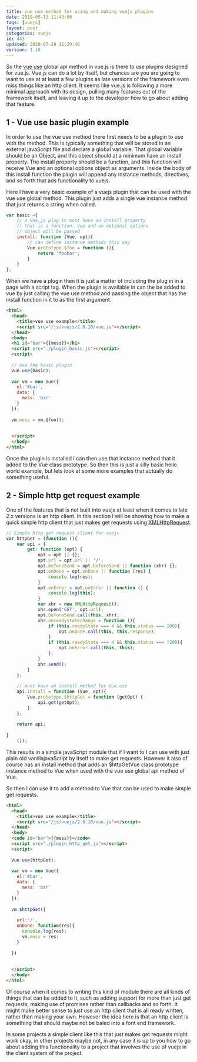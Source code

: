 ```yaml
---
title: vue use method for using and making vuejs plugins
date: 2019-05-13 11:43:00
tags: [vuejs]
layout: post
categories: vuejs
id: 443
updated: 2020-07-29 11:29:46
version: 1.10
---
```


So the [vue use](https://vuejs.org/v2/api/#Vue-use) global api method in vue.js is there to use plugins designed for vue.js. Vue.js can do a lot by itself, but chances are you are going to want to use at at least a few plugins as late versions of the framework even miss things like an http client. It seems like vue.js is following a more minimal approach with its design, pulling many features out of the framework itself, and leaving it up to the developer how to go about adding that feature.

<!-- more -->

## 1 - Vue use basic plugin example

In order to use the vue use method there first needs to be a plugin to use with the method. This is typically something that will be stored in an external javaScript file and declare a global variable. That global variable should be an Object, and this object should at a minimum have an install property. The install property should be a function, and this function will receive Vue and an optional options object as arguments. Inside the body of this install function the plugin will append any instance methods, directives, and so forth that ads functionality to vuejs.

Here I have a very basic example of a vuejs plugin that can be used with the vue use global method. This plugin just adds a single vue instance method that just returns a string when called.

```js
var basic ={
    // a Vue.js plug in must have an install property
    // that is a function. Vue and an optional options
    // object will be passed
    install: function (Vue, opt){
        // can define instance methods this way
        Vue.prototype.$foo = function (){
            return 'foobar';
        }
    }
};

```

When we have a plugin then it is just a matter of including the plug in in a page with a script tag. When the plugin is available in can the be added to vue by just calling the vue use method and passing the object that has the install function in it to as the first argument. 

```html
<html>
  <head>
    <title>vue use example</title>
    <script src="/js/vuejs/2.6.10/vue.js"></script>
  </head>
  <body>
  <h1 id="bar">{{mess}}</h1>
  <script src="./plugin_basic.js"></script>
  <script>
  
  // use the basic plugin
  Vue.use(basic);
  
  var vm = new Vue({
    el:'#bar',
    data: {
      mess: 'bar'
    }
  });
  
  vm.mess = vm.$foo();
  
  
  </script>
  </body>
</html>
```

Once the plugin is installed I can then use that instance method that it added to the Vue class prototype. So then this is just a silly basic hello world example, but lets look at some more examples that actually do something useful.

## 2 - Simple http get request example

One of the features that is not built into vuejs at least when it comes to late 2.x versions is an http client. In this section I will be showing how to make a quick simple http client that just makes get requests using [XMLHttpRequest](/2018/03/28/js-xmlhttprequest/).

```js
// Simple http get request client for vuejs
var httpGet = (function (){
    var api = {
        get: function (opt) {
            opt = opt || {};
            opt.url = opt.url || '/';
            opt.beforeSend = opt.beforeSend || function (xhr) {};
            opt.onDone = opt.onDone || function (res) {
                console.log(res);
            }
            opt.onError = opt.onError || function () {
                console.log(this);
            }
            var xhr = new XMLHttpRequest();
            xhr.open('GET', opt.url);
            opt.beforeSend.call(this, xhr);
            xhr.onreadystatechange = function (){
                if (this.readyState === 4 && this.status === 200){
                    opt.onDone.call(this, this.response);
                }
                if (this.readyState === 4 && this.status === !200){
                    opt.onError.call(this, this);
                };
            }
            xhr.send();
        }
    };
 
    // must have an install method for Vue.use
    api.install = function (Vue, opt){
        Vue.prototype.$httpGet = function (getOpt) {
            api.get(getOpt);
        }
    };
 
    return api;
 
}
    ());
```

This results in a simple javaScript module that if I want to I can use with just plain old vanillajavaScript by itself to make get requests. However it also of course has an install method that adds an $httpGetVue class prototype instance method to Vue when used with the vue use global api method of Vue.

So then I can use it to add a method to Vue that can be used to make simple get requests.

```html
<html>
  <head>
    <title>vue use example</title>
    <script src="/js/vuejs/2.6.10/vue.js"></script>
  </head>
  <body>
  <code id="bar">{{mess}}</code>
  <script src="./plugin_http_get.js"></script>
  <script>
  
  Vue.use(httpGet);
  
  var vm = new Vue({
    el:'#bar',
    data: {
      mess: 'bar'
    }
  });
  
  vm.$httpGet({
  
    url:'/',
    onDone: function(res){
      console.log(res);
      vm.mess = res;
    }
  
  })
  
  
  </script>
  </body>
</html>
```

Of course when it comes to writing this kind of module there are all kinds of things that can be added to it, such as adding support for more than just get requests, making use of promises rather than callbacks and so forth. It might make better sense to just use an http client that is all ready written, rather than making your own. However the idea here is that an http client is something that should maybe not be baled into a font end framework. 

In some projects a simple client like this that just makes get requests might work okay, in other projects maybe not, in any case it is up to you how to go about adding this functionality to a project that involves the use of vuejs in the client system of the project.